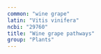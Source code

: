 ```yaml
---
common: "wine grape"
latin: "Vitis vinifera"
ncbi: "29760"
title: "Wine grape pathways"
group: "Plants"
---
```

